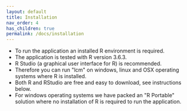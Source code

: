 ```yaml
---
layout: default
title: Installation
nav_order: 4
has_children: true
permalink: /docs/installation
---
```


- To run the application an installed R environment is required.
- The application is tested with R version 3.6.3.
- R Studio (a graphical user interface for R) is recommended.
- Therefore you can run "lcm" on windows, linux and OSX operating systems where R is installed.
- Both R and RStudio are free and easy to download, see instructions below.
- For windows operating systems we have packed an "R Portable" solution where no installation of R is required to run the application.
